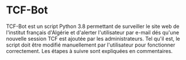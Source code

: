 # TCF-Bot
TCF-Bot est un script Python 3.8 permettant de surveiller le site web de l'institut français d'Algérie et d'alerter l'utilisateur par e-mail dés qu'une nouvelle session TCF est ajoutée par les administrateurs. Tel qu'il est, le script doit être modifié manuellement par l'utilisateur pour fonctionner correctement. Les étapes à suivre sont expliquées en commentaires.
